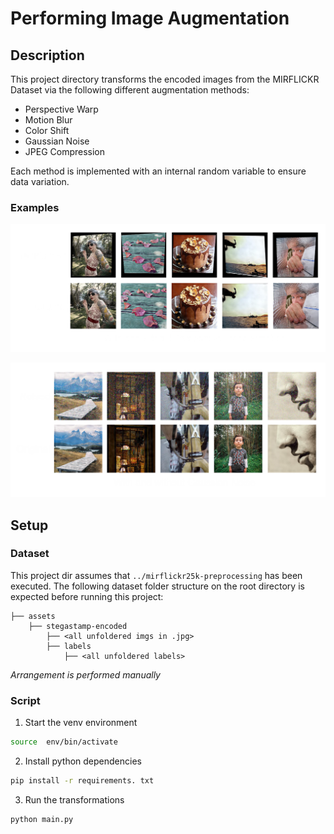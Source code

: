 # Performing Image Augmentation

## Description
This project directory transforms the encoded images from the MIRFLICKR Dataset via the following different augmentation methods:
- Perspective Warp
- Motion Blur
- Color Shift
- Gaussian Noise
- JPEG Compression

Each method is implemented with an internal random variable to ensure data variation.

### Examples

![alt-text-01](/docs/Images/transformed.png)

![alt-text-02](/docs/Images/noised.png)

## Setup

### Dataset

This project dir assumes that `../mirflickr25k-preprocessing` has been executed. The following dataset folder structure on the root directory is expected before running this project: 

    ├── assets
        ├── stegastamp-encoded
            ├── <all unfoldered imgs in .jpg>
            ├── labels
                ├── <all unfoldered labels>

*Arrangement is performed manually*

### Script

1. Start the venv environment

```sh
source  env/bin/activate
```

2. Install python dependencies

```sh
pip install -r requirements. txt
```

3. Run the transformations

```sh
python main.py
```
